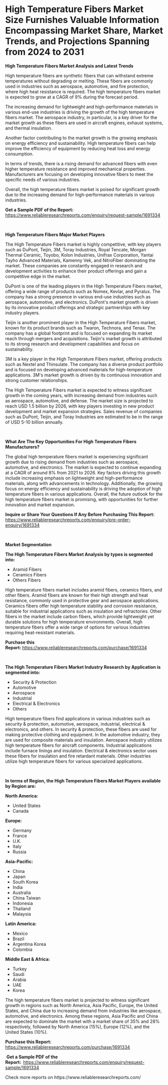<p><h1>High Temperature Fibers Market Size Furnishes Valuable Information Encompassing Market Share, Market Trends, and Projections Spanning from 2024 to 2031</h1></p><p><strong>High Temperature Fibers Market Analysis and Latest Trends</strong></p>
<p><p>High temperature fibers are synthetic fibers that can withstand extreme temperatures without degrading or melting. These fibers are commonly used in industries such as aerospace, automotive, and fire protection, where high heat resistance is required. The high temperature fibers market is expected to grow at a CAGR of 9% during the forecast period.</p><p>The increasing demand for lightweight and high-performance materials in various end-use industries is driving the growth of the high temperature fibers market. The aerospace industry, in particular, is a key driver for the market growth as these fibers are used in aircraft engines, exhaust systems, and thermal insulation.</p><p>Another factor contributing to the market growth is the growing emphasis on energy efficiency and sustainability. High temperature fibers can help improve the efficiency of equipment by reducing heat loss and energy consumption.</p><p>In terms of trends, there is a rising demand for advanced fibers with even higher temperature resistance and improved mechanical properties. Manufacturers are focusing on developing innovative fibers to meet the specific needs of various industries.</p><p>Overall, the high temperature fibers market is poised for significant growth due to the increasing demand for high-performance materials in various industries.</p></p>
<p><strong>Get a Sample PDF of the Report:&nbsp;</strong> <a href="https://www.reliableresearchreports.com/enquiry/request-sample/1691334">https://www.reliableresearchreports.com/enquiry/request-sample/1691334</a></p>
<p>&nbsp;</p>
<p><strong>High Temperature Fibers Major Market Players</strong></p>
<p><p>The High Temperature Fibers market is highly competitive, with key players such as DuPont, Teijin, 3M, Toray Industries, Royal Tencate, Morgan Thermal Ceramic, Toyobo, Kolon Industries, Unifrax Corporation, Yantai Tayho Advanced Materials, Kamenny Vek, and NitroFiber dominating the market. These companies are constantly engaged in research and development activities to enhance their product offerings and gain a competitive edge in the market.</p><p>DuPont is one of the leading players in the High Temperature Fibers market, offering a wide range of products such as Nomex, Kevlar, and Pyralux. The company has a strong presence in various end-use industries such as aerospace, automotive, and electronics. DuPont's market growth is driven by its innovative product offerings and strategic partnerships with key industry players.</p><p>Teijin is another prominent player in the High Temperature Fibers market, known for its product brands such as Twaron, Technora, and Tenax. The company has a global footprint and is focused on expanding its market reach through mergers and acquisitions. Teijin's market growth is attributed to its strong research and development capabilities and focus on sustainability.</p><p>3M is a key player in the High Temperature Fibers market, offering products such as Nextel and Thinsulate. The company has a diverse product portfolio and is focused on developing advanced materials for high-temperature applications. 3M's market growth is driven by its continuous innovation and strong customer relationships.</p><p>The High Temperature Fibers market is expected to witness significant growth in the coming years, with increasing demand from industries such as aerospace, automotive, and defense. The market size is projected to reach USD 1.5 billion by 2026, with key players investing in new product development and market expansion strategies. Sales revenue of companies such as DuPont, Teijin, and Toray Industries are estimated to be in the range of USD 5-10 billion annually.</p></p>
<p>&nbsp;</p>
<p><strong>What Are The Key Opportunities For High Temperature Fibers Manufacturers?</strong></p>
<p><p>The global high temperature fibers market is experiencing significant growth due to rising demand from industries such as aerospace, automotive, and electronics. The market is expected to continue expanding at a CAGR of around 8% from 2021 to 2026. Key factors driving this growth include increasing emphasis on lightweight and high-performance materials, along with advancements in technology. Additionally, the growing focus on energy efficiency and sustainability is driving the adoption of high temperature fibers in various applications. Overall, the future outlook for the high temperature fibers market is promising, with opportunities for further innovation and market expansion.</p></p>
<p><strong>Inquire or Share Your Questions If Any Before Purchasing This Report:</strong> <a href="https://www.reliableresearchreports.com/enquiry/pre-order-enquiry/1691334">https://www.reliableresearchreports.com/enquiry/pre-order-enquiry/1691334</a></p>
<p>&nbsp;</p>
<p><strong>Market Segmentation</strong></p>
<p><strong>The High Temperature Fibers Market Analysis by types is segmented into:</strong></p>
<p><ul><li>Aramid Fibers</li><li>Ceramics Fibers</li><li>Others Fibers</li></ul></p>
<p><p>High temperature fibers market includes aramid fibers, ceramics fibers, and other fibers. Aramid fibers are known for their high strength and heat resistance, commonly used in protective gear and aerospace applications. Ceramics fibers offer high temperature stability and corrosion resistance, suitable for industrial applications such as insulation and refractories. Other fibers in the market include carbon fibers, which provide lightweight yet durable solutions for high temperature environments. Overall, high temperature fibers offer a wide range of options for various industries requiring heat-resistant materials.</p></p>
<p><strong>Purchase this Report:&nbsp;</strong><a href="https://www.reliableresearchreports.com/purchase/1691334">https://www.reliableresearchreports.com/purchase/1691334</a></p>
<p>&nbsp;</p>
<p><strong>The High Temperature Fibers Market Industry Research by Application is segmented into:</strong></p>
<p><ul><li>Security & Protection</li><li>Automotive</li><li>Aerospace</li><li>Industrial</li><li>Electrical & Electronics</li><li>Others</li></ul></p>
<p><p>High temperature fibers find applications in various industries such as security & protection, automotive, aerospace, industrial, electrical & electronics, and others. In security & protection, these fibers are used for making protective clothing and equipment. In the automotive industry, they are used for composite materials and insulation. Aerospace industry utilizes high temperature fibers for aircraft components. Industrial applications include furnace linings and insulation. Electrical & electronics sector uses these fibers for insulation and fire retardant materials. Other industries utilize high temperature fibers for various specialized applications.</p></p>
<p>&nbsp;</p>
<p><strong>In terms of Region, the High Temperature Fibers Market Players available by Region are:</strong></p>
<p>
    <p> <strong> North America: </strong>
        <ul>
            <li>United States</li>
            <li>Canada</li>
        </ul>
        </p> 
    <p> <strong> Europe: </strong>
        <ul>
            <li>Germany</li>
            <li>France</li>
            <li>U.K.</li>
            <li>Italy</li>
            <li>Russia</li>
        </ul>
        </p> 
    <p> <strong> Asia-Pacific: </strong>
        <ul>
            <li>China</li>
            <li>Japan</li>
            <li>South Korea</li>
            <li>India</li>
            <li>Australia</li>
            <li>China Taiwan</li>
            <li>Indonesia</li>
            <li>Thailand</li>
            <li>Malaysia</li>
        </ul>
        </p> 
    <p> <strong> Latin America: </strong>
        <ul>
            <li>Mexico</li>
            <li>Brazil</li>
            <li>Argentina Korea</li>
            <li>Colombia</li>
        </ul>
        </p> 
    <p> <strong> Middle East & Africa: </strong>
        <ul>
            <li>Turkey</li>
            <li>Saudi</li>
            <li>Arabia</li>
            <li>UAE</li>
            <li>Korea</li>
        </ul>
    </p>
    </p>
<p><p>The high temperature fibers market is projected to witness significant growth in regions such as North America, Asia Pacific, Europe, the United States, and China due to increasing demand from industries like aerospace, automotive, and electronics. Among these regions, Asia Pacific and China are expected to dominate the market with a market share of 35% and 28% respectively, followed by North America (15%), Europe (12%), and the United States (10%).</p></p>
<p><strong>Purchase this Report: </strong><a href="https://www.reliableresearchreports.com/purchase/1691334">https://www.reliableresearchreports.com/purchase/1691334</a></p>
<p>&nbsp;<strong>Get a Sample PDF of the Report:&nbsp;&nbsp;</strong><a href="https://www.reliableresearchreports.com/enquiry/request-sample/1691334">https://www.reliableresearchreports.com/enquiry/request-sample/1691334</a></p>
<p><strong></strong></p>
<p>Check more reports on https://www.reliableresearchreports.com/</p>